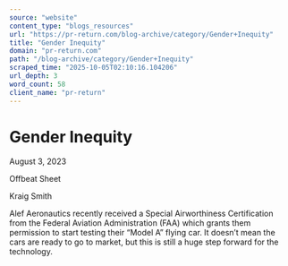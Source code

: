 ```yaml
---
source: "website"
content_type: "blogs_resources"
url: "https://pr-return.com/blog-archive/category/Gender+Inequity"
title: "Gender Inequity"
domain: "pr-return.com"
path: "/blog-archive/category/Gender+Inequity"
scraped_time: "2025-10-05T02:10:16.104206"
url_depth: 3
word_count: 58
client_name: "pr-return"
---
```


# Gender Inequity

August 3, 2023

Offbeat Sheet

Kraig Smith

Alef Aeronautics recently received a Special Airworthiness Certification from the Federal Aviation Administration (FAA) which grants them permission to start testing their “Model A” flying car. It doesn’t mean the cars are ready to go to market, but this is still a huge step forward for the technology.